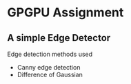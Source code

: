 # GPGPU Assignment

## A simple Edge Detector

Edge detection methods used

- Canny edge detection
- Difference of Gaussian